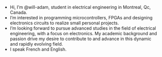 - Hi, I’m @will-adam, student in electrical engineering in Montreal, Qc, Canada.
- I’m interested in programming microcontrollers, FPGAs and designing electronics circuits to realize small personal projects.
- I’m looking forward to pursue advanced studies in the field of electrical engineering, with a focus on electronics. My academic background and passion drive my desire to contribute to and advance in this dynamic and rapidly evolving field.
- I speak French and English.

<!---
will-adam/will-adam is a ✨ special ✨ repository because its `README.md` (this file) appears on your GitHub profile.
You can click the Preview link to take a look at your changes.
--->
